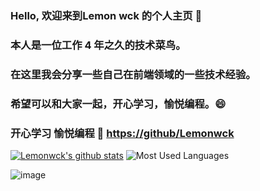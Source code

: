 ### Hello, 欢迎来到Lemon wck 的个人主页 👋
### 本人是一位工作 4 年之久的技术菜鸟。
### 在这里我会分享一些自己在前端领域的一些技术经验。
### 希望可以和大家一起，开心学习，愉悦编程。😄

### 开心学习 愉悦编程 🔭 [https://github/Lemonwck](https://github.com/Lemonwck)

[![Lemonwck's github stats](https://github-readme-stats.vercel.app/api?username=Lemonwck)](https://github.com/anuraghazra/github-readme-stats)
![Most Used Languages](https://github-readme-stats.vercel.app/api/top-langs/?username=Lemonwck&layout=compact)

![image](./image/Lemon_wck.png)